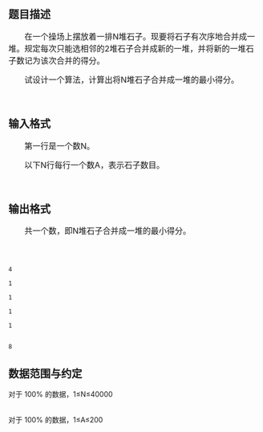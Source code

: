 ## 题目描述

<div>
 <span style="font-size: 12pt">　　在一个操场上摆放着一排</span><span style="font-size: 12pt">N</span><span style="font-size: 12pt">堆石子。现要将石子有次序地合并成一堆。规定每次只能选相邻的</span><span style="font-size: 12pt">2</span><span style="font-size: 12pt">堆石子合并成新的一堆，并将新的一堆石子数记为该次合并的得分。</span>
</div>
<div>
 <span style="font-size: 12pt">　　试设计一个算法，计算出将</span><span style="font-size: 12pt">N</span><span style="font-size: 12pt">堆石子合并成一堆的最小得分。</span>
</div>
<div>
  
</div>

## 输入格式

<div>
 <span style="font-size: 12pt">　　第一行是一个数</span><span style="font-size: 12pt">N</span><span style="font-size: 12pt">。</span>
</div>
<div>
 <span style="font-size: 12pt">　　以下</span><span style="font-size: 12pt">N</span><span style="font-size: 12pt">行每行一个数</span><span style="font-size: 12pt">A</span><span style="font-size: 12pt">，表示石子数目。</span>
</div>
<div>
  
</div>

## 输出格式

<p><span style="font-size: 12pt">　　共一个数，即</span><span style="font-size: 12pt">N</span><span style="font-size: 12pt">堆石子合并成一堆的最小得分。</span></p>
<div>
  
</div>

```input1
4
1
1
1
1
```
```output1
8
```
## 数据范围与约定

<p>对于 100% 的数据，1≤N≤40000<br><br>
  对于 100% 的数据，1≤A≤200</p>

